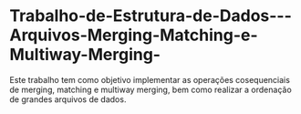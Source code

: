 # Trabalho-de-Estrutura-de-Dados---Arquivos-Merging-Matching-e-Multiway-Merging-
Este trabalho tem como objetivo implementar as operações cosequenciais de merging, matching e multiway merging, bem como realizar a ordenação de grandes arquivos de dados. 
